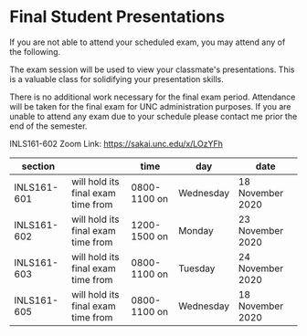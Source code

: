 # Final Student Presentations

If you are not able to attend your scheduled exam, you may attend any of the following.

The exam session will be used to view your classmate's presentations. This is a valuable class for solidifying
your presentation skills.

There is no additional work necessary for the final exam period. Attendance will be taken for the final exam for UNC administration purposes. If you are unable to attend any exam due to your schedule please contact me prior the end of the semester.

INLS161-602 Zoom Link: <https://sakai.unc.edu/x/LOzYFh>

section     |                                    | time         | day       | date
---         | ---                                |---           |---        |---
INLS161-601 | will hold its final exam time from | 0800-1100 on | Wednesday | 18 November 2020
INLS161-602 | will hold its final exam time from | 1200-1500 on | Monday    | 23 November 2020
INLS161-603 | will hold its final exam time from | 0800-1100 on | Tuesday   | 24 November 2020
INLS161-605 | will hold its final exam time from | 0800-1100 on | Wednesday | 18 November 2020
